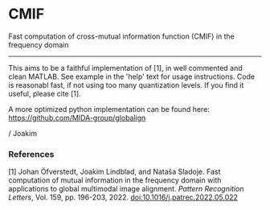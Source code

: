# CMIF
Fast computation of cross-mutual information function (CMIF) in the frequency domain

---

This aims to be a faithful implementation of [1], in well commented and clean MATLAB.
See example in the 'help' text for usage instructions.
Code is reasonabl fast, if not using too many quantization levels. 
If you find it useful, please cite [1].

A more optimized python implementation can be found here: https://github.com/MIDA-group/globalign

/ Joakim

### References
[1] Johan Öfverstedt, Joakim Lindblad, and Nataša Sladoje. Fast computation of mutual information in the frequency domain with applications to global multimodal image alignment. *Pattern Recognition Letters*, Vol. 159, pp. 196-203, 2022. [doi:10.1016/j.patrec.2022.05.022](https://doi.org/10.1016/j.patrec.2022.05.022)

